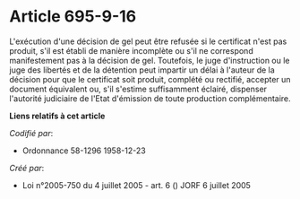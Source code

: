 # Article 695-9-16

L'exécution d'une décision de gel peut être refusée si le certificat n'est pas produit, s'il est établi de manière incomplète
ou s'il ne correspond manifestement pas à la décision de gel. Toutefois, le juge d'instruction ou le juge des libertés et de
la détention peut impartir un délai à l'auteur de la décision pour que le certificat soit produit, complété ou rectifié,
accepter un document équivalent ou, s'il s'estime suffisamment éclairé, dispenser l'autorité judiciaire de l'Etat d'émission
de toute production complémentaire.

**Liens relatifs à cet article**

_Codifié par_:

  - Ordonnance 58-1296 1958-12-23

_Créé par_:

  - Loi n°2005-750 du 4 juillet 2005 - art. 6 () JORF 6 juillet 2005
